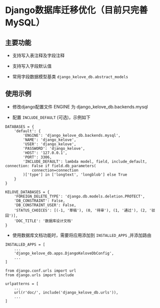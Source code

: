 # Django数据库迁移优化（目前只完善MySQL）

## 主要功能

+ 支持写入表注释及字段注释

+ 支持写入字段默认值

+ 常用字段数据模型基类 `django_kelove_db.abstract_models`

## 使用示例

+ 修改django配置文件 ENGINE 为 django_kelove_db.backends.mysql

+ 配置 `INCLUDE_DEFAULT` (可选)，示例如下

```
DATABASES = {
    'default': {
        'ENGINE': 'django_kelove_db.backends.mysql',
        'NAME': 'django_kelove',
        'USER': 'django_kelove',
        'PASSWORD': 'django_kelove',
        'HOST': '127.0.0.1',
        'PORT': 3306,
        'INCLUDE_DEFAULT': lambda model, field, include_default, connection: False if field.db_parameters(
            connection=connection
        )['type'] in ['longtext', 'longblob'] else True
    }
}

KELOVE_DATABASES = {
    'FOREIGN_DELETE_TYPE': 'django.db.models.deletion.PROTECT',
    'DB_CONSTRAINT': False,
    'DB_CONSTRAINT_USER': False,
    'STATUS_CHOICES': [(-1, '草稿'), (0, '待审'), (1, '通过'), (2, '驳回')],
    'DOC_TITLE': '数据库设计文档'
}

```

+ 使用数据库文档功能时，需要将应用添加到 `INSTALLED_APPS` ,并添加路由

```
INSTALLED_APPS = [
    ...
    'django_kelove_db.apps.DjangoKeloveDbConfig',
    ...
]

```

```
from django.conf.urls import url
from django.urls import include

urlpatterns = [
    ...
    url(r'doc/', include('django_kelove_db.urls')),
    ...
]

```
